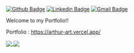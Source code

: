 [![Github Badge](https://img.shields.io/badge/-Github-000?style=flat-square&logo=Github&logoColor=white&link=https://github.com/arthur-art)](https://github.com/arthur-art)
[![Linkedin Badge](https://img.shields.io/badge/-LinkedIn-blue?style=flat-square&logo=Linkedin&logoColor=white&link=https://www.linkedin.com/in/arthur-teixeira-santos-silva-167189177/)](https://www.linkedin.com/in/arthur-teixeira-santos-silva-167189177/)
[![Gmail Badge](https://img.shields.io/badge/-Gmail-c14438?style=flat-square&logo=Gmail&logoColor=white&link=mailto:arthurteixeira.guts@gmail.com)](mailto:arthurteixeira.guts@gmail.com)


Welcome to my Portfolio!! 

Portfolio : https://arthur-art.vercel.app/

<a href="https://github.com/arthur-art/github-readme-stats">
  <img align="center" src="https://github-readme-stats.vercel.app/api?username=arthur-art&show_icons=true&count_private=true&hide=issues&hide_border=true" />
</a>
<a href="https://github.com/arthur-art/convoychat">
  <img align="center" src="https://github-readme-stats.vercel.app/api/top-langs/?username=arthur-art&layout=compact&langs_count=6&hide_border=true" />
</a>
